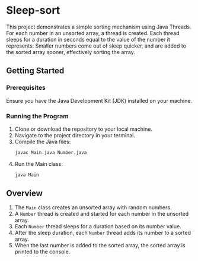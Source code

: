# Sleep-sort

This project demonstrates a simple sorting mechanism using Java Threads. For each number in an unsorted array, a thread is created. Each thread sleeps for a duration in seconds equal to the value of the number it represents. Smaller numbers come out of sleep quicker, and are added to the sorted array sooner, effectively sorting the array.

## Getting Started

### Prerequisites

Ensure you have the Java Development Kit (JDK) installed on your machine.

### Running the Program

1. Clone or download the repository to your local machine.
2. Navigate to the project directory in your terminal.
3. Compile the Java files:
    ```bash
    javac Main.java Number.java
    ```
4. Run the Main class:
    ```bash
    java Main
    ```

## Overview

1. The `Main` class creates an unsorted array with random numbers.
2. A `Number` thread is created and started for each number in the unsorted array.
3. Each `Number` thread sleeps for a duration based on its number value.
4. After the sleep duration, each `Number` thread adds its number to a sorted array.
5. When the last number is added to the sorted array, the sorted array is printed to the console.